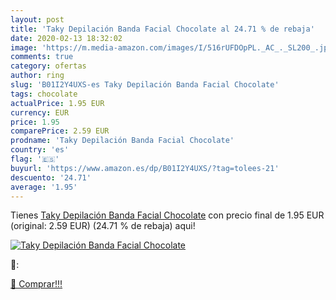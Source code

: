 ```yaml
---
layout: post
title: 'Taky Depilación Banda Facial Chocolate al 24.71 % de rebaja'
date: 2020-02-13 18:32:02
image: 'https://m.media-amazon.com/images/I/516rUFDOpPL._AC_._SL200_.jpg'
comments: true
category: ofertas
author: ring
slug: 'B01I2Y4UXS-es Taky Depilación Banda Facial Chocolate'
tags: chocolate
actualPrice: 1.95 EUR
currency: EUR
price: 1.95
comparePrice: 2.59 EUR
prodname: 'Taky Depilación Banda Facial Chocolate'
country: 'es'
flag: '🇪🇸'
buyurl: 'https://www.amazon.es/dp/B01I2Y4UXS/?tag=tolees-21'
descuento: '24.71'
average: '1.95'
---
```


Tienes [Taky Depilación Banda Facial Chocolate](https://www.amazon.es/dp/B01I2Y4UXS/?tag=tolees-21) con precio final de  1.95 EUR (original: 2.59 EUR) (24.71 %  de rebaja) aqui!

[![Taky Depilación Banda Facial Chocolate](https://m.media-amazon.com/images/I/516rUFDOpPL._AC_._SL200_.jpg)](https://www.amazon.es/dp/B01I2Y4UXS/?tag=tolees-21)

🔎:


[🛒 Comprar!!!](https://www.amazon.es/dp/B01I2Y4UXS/?tag=tolees-21)
